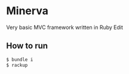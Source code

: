 # Minerva

Very basic MVC framework written in Ruby Edit

## How to run
```bash
$ bundle i 
$ rackup
```

